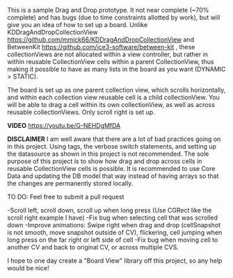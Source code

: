 This is a sample Drag and Drop prototype.  It not near complete (~70% complete) and has bugs (due to time constraints allotted by work), but will give you an idea of how to set up a board.  Unlike KDDragAndDropCollectionView https://github.com/mmick66/KDDragAndDropCollectionView and BetweenKit https://github.com/ice3-software/between-kit , these collectionViews are not allocated within a view controller, but rather in within reusable CollectionView cells within a parent CollectionView, thus making it possible to have as many lists in the board as you want (DYNAMIC > STATIC).  

The board is set up as one parent collection view, which scrolls horizontally, and within each collection view reusable cell is a child collectionView.  You will be able to drag a cell within its own collectionView, as well as across reusable collectionViews.  Only scroll right is set up.

**VIDEO**
https://youtu.be/G-NEHDgMfDA

**DISCLAIMER**
I am well aware that there are a lot of bad practices going on in this project.  Using tags, the verbose switch statements, and setting up the datasource as shown in this project is not recommended.  The sole purpose of this project is to show how drag and drop across cells in reusable CollectionView cells is possible.  It is recommended to use Core Data and updating the DB model that way instead of having arrays so that the changes are permanently stored locally.


TO DO:  Feel free to submit a pull request

-Scroll left, scroll down, scroll up when long press (Use CGRect like the scroll right example I have)
-Fix bug when selecting cell that was scrolled down
-Improve animations:  Swipe right when drag and drop (cellSnapshot is not smooth, move snapshot outside of CV), flickering, cell jumping when long press on the far right or left side of cell
-Fix bug when moving cell to another CV and back to original CV, or across multiple CVS.

I hope to one day create a "Board View" library off this project, so any help would be nice!
